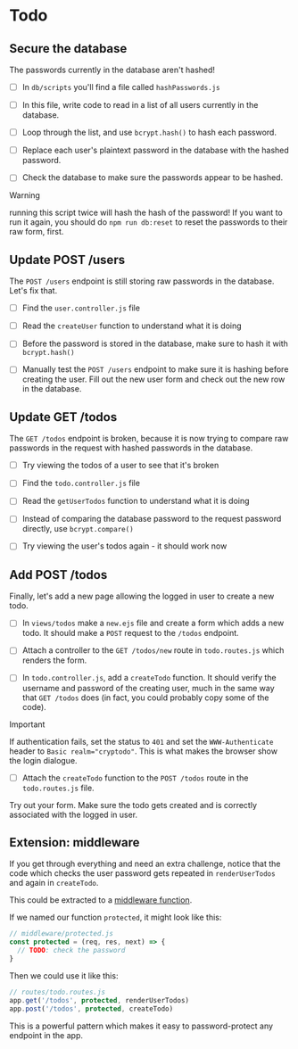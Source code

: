 # Todo

## Secure the database

The passwords currently in the database aren't hashed!

- [ ] In `db/scripts` you'll find a file called `hashPasswords.js`

- [ ] In this file, write code to read in a list of all users currently in the
      database.

- [ ] Loop through the list, and use `bcrypt.hash()` to hash each password.

- [ ] Replace each user's plaintext password in the database with the hashed
      password.

- [ ] Check the database to make sure the passwords appear to be hashed.

> [!WARNING]
>
> running this script twice will hash the hash of the password! If you want to
> run it again, you should do `npm run db:reset` to reset the passwords to their
> raw form, first.

## Update POST /users

The `POST /users` endpoint is still storing raw passwords in the database. Let's
fix that.

- [ ] Find the `user.controller.js` file

- [ ] Read the `createUser` function to understand what it is doing

- [ ] Before the password is stored in the database, make sure to hash it with
      `bcrypt.hash()`

- [ ] Manually test the `POST /users` endpoint to make sure it is hashing before
      creating the user. Fill out the new user form and check out the new row in
      the database.

## Update GET /todos

The `GET /todos` endpoint is broken, because it is now trying to compare raw
passwords in the request with hashed passwords in the database.

- [ ] Try viewing the todos of a user to see that it's broken

- [ ] Find the `todo.controller.js` file

- [ ] Read the `getUserTodos` function to understand what it is doing

- [ ] Instead of comparing the database password to the request password
      directly, use `bcrypt.compare()`

- [ ] Try viewing the user's todos again - it should work now

## Add POST /todos

Finally, let's add a new page allowing the logged in user to create a new todo.

- [ ] In `views/todos` make a `new.ejs` file and create a form which adds a new
      todo. It should make a `POST` request to the `/todos` endpoint.

- [ ] Attach a controller to the `GET /todos/new` route in `todo.routes.js`
      which renders the form.

- [ ] In `todo.controller.js`, add a `createTodo` function. It should verify the
      username and password of the creating user, much in the same way that
      `GET /todos` does (in fact, you could probably copy some of the code).

> [!IMPORTANT]
>
> If authentication fails, set the status to `401` and set the
> `WWW-Authenticate` header to `Basic realm="cryptodo"`. This is what makes the
> browser show the login dialogue.

- [ ] Attach the `createTodo` function to the `POST /todos` route in the
      `todo.routes.js` file.

Try out your form. Make sure the todo gets created and is correctly associated
with the logged in user.

## Extension: middleware

If you get through everything and need an extra challenge, notice that the code
which checks the user password gets repeated in `renderUserTodos` and again in
`createTodo`.

This could be extracted to a
[middleware function](https://expressjs.com/en/guide/using-middleware.html).

If we named our function `protected`, it might look like this:

```js
// middleware/protected.js
const protected = (req, res, next) => {
  // TODO: check the password
}
```

Then we could use it like this:

```js
// routes/todo.routes.js
app.get('/todos', protected, renderUserTodos)
app.post('/todos', protected, createTodo)
```

This is a powerful pattern which makes it easy to password-protect any endpoint
in the app.
